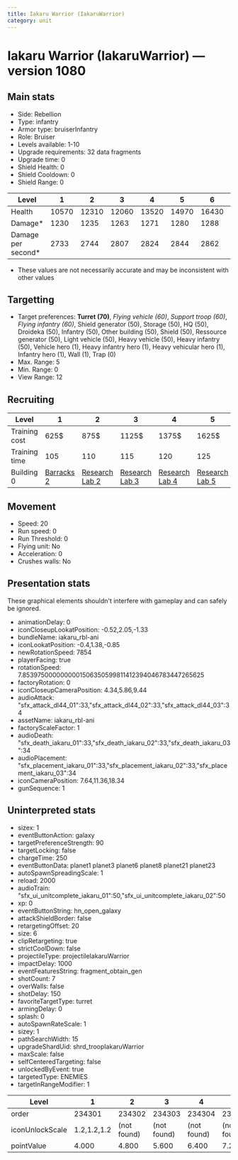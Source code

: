 ```yaml
---
title: Iakaru Warrior (IakaruWarrior)
category: unit
---
```


# Iakaru Warrior (IakaruWarrior) — version 1080

## Main stats

  * Side: Rebellion
  * Type: infantry
  * Armor type: bruiserInfantry
  * Role: Bruiser
  * Levels available: 1-10
  * Upgrade requirements: 32 data fragments
  * Upgrade time: 0
  * Shield Health: 0
  * Shield Cooldown: 0
  * Shield Range: 0

|Level             |1    |2    |3    |4    |5    |6    |7    |8    |9    |10   |
|------------------|-----|-----|-----|-----|-----|-----|-----|-----|-----|-----|
|Health            |10570|12310|12060|13520|14970|16430|17950|19440|20930|23880|
|Damage*           |1230 |1235 |1263 |1271 |1280 |1288 |1346 |1380 |1413 |1454 |
|Damage per second*|2733 |2744 |2807 |2824 |2844 |2862 |2991 |3067 |3140 |3231 |

* These values are not necessarily accurate and may be inconsistent with other values

## Targetting

  * Target preferences: **Turret (70)**, _Flying vehicle (60)_, _Support troop (60)_, _Flying infantry (60)_, Shield generator (50), Storage (50), HQ (50), Droideka (50), Infantry (50), Other building (50), Shield (50), Ressource generator (50), Light vehicle (50), Heavy vehicle (50), Heavy infantry (50), Vehicle hero (1), Heavy infantry hero (1), Heavy vehicular hero (1), Infantry hero (1), Wall (1), Trap (0)
  * Max. Range: 5
  * Min. Range: 0
  * View Range: 12

## Recruiting

|Level        |1                               |2                                     |3                                     |4                                     |5                                     |6                                     |7                                     |8                                     |9                                     |10                                     |
|-------------|--------------------------------|--------------------------------------|--------------------------------------|--------------------------------------|--------------------------------------|--------------------------------------|--------------------------------------|--------------------------------------|--------------------------------------|---------------------------------------|
|Training cost|625$                            |875$                                  |1125$                                 |1375$                                 |1625$                                 |1875$                                 |2125$                                 |2500$                                 |2625$                                 |2875$                                  |
|Training time|105                             |110                                   |115                                   |120                                   |125                                   |130                                   |135                                   |140                                   |145                                   |150                                    |
|Building 0   |[Barracks 2](rebelBarracks.html)|[Research Lab 2](rebelOffenseLab.html)|[Research Lab 3](rebelOffenseLab.html)|[Research Lab 4](rebelOffenseLab.html)|[Research Lab 5](rebelOffenseLab.html)|[Research Lab 6](rebelOffenseLab.html)|[Research Lab 7](rebelOffenseLab.html)|[Research Lab 8](rebelOffenseLab.html)|[Research Lab 9](rebelOffenseLab.html)|[Research Lab 10](rebelOffenseLab.html)|

## Movement

  * Speed: 20
  * Run speed: 0
  * Run Threshold: 0
  * Flying unit: No
  * Acceleration: 0
  * Crushes walls: No

## Presentation stats

These graphical elements shouldn't interfere with gameplay and can safely be ignored.

  * animationDelay: 0
  * iconCloseupLookatPosition: -0.52,2.05,-1.33
  * bundleName: iakaru_rbl-ani
  * iconLookatPosition: -0.4,1.38,-0.85
  * newRotationSpeed: 7854
  * playerFacing: true
  * rotationSpeed: 7.8539750000000001506350599811412394046783447265625
  * factoryRotation: 0
  * iconCloseupCameraPosition: 4.34,5.86,9.44
  * audioAttack: "sfx_attack_dl44_01":33,"sfx_attack_dl44_02":33,"sfx_attack_dl44_03":34
  * assetName: iakaru_rbl-ani
  * factoryScaleFactor: 1
  * audioDeath: "sfx_death_iakaru_01":33,"sfx_death_iakaru_02":33,"sfx_death_iakaru_03":34
  * audioPlacement: "sfx_placement_iakaru_01":33,"sfx_placement_iakaru_02":33,"sfx_placement_iakaru_03":34
  * iconCameraPosition: 7.64,11.36,18.34
  * gunSequence: 1

## Uninterpreted stats

  * sizex: 1
  * eventButtonAction: galaxy
  * targetPreferenceStrength: 90
  * targetLocking: false
  * chargeTime: 250
  * eventButtonData: planet1 planet3 planet6 planet8 planet21 planet23
  * autoSpawnSpreadingScale: 1
  * reload: 2000
  * audioTrain: "sfx_ui_unitcomplete_iakaru_01":50,"sfx_ui_unitcomplete_iakaru_02":50
  * xp: 0
  * eventButtonString: hn_open_galaxy
  * attackShieldBorder: false
  * retargetingOffset: 20
  * size: 6
  * clipRetargeting: true
  * strictCoolDown: false
  * projectileType: projectileIakaruWarrior
  * impactDelay: 1000
  * eventFeaturesString: fragment_obtain_gen
  * shotCount: 7
  * overWalls: false
  * shotDelay: 150
  * favoriteTargetType: turret
  * armingDelay: 0
  * splash: 0
  * autoSpawnRateScale: 1
  * sizey: 1
  * pathSearchWidth: 15
  * upgradeShardUid: shrd_troopIakaruWarrior
  * maxScale: false
  * selfCenteredTargeting: false
  * unlockedByEvent: true
  * targetedType: ENEMIES
  * targetInRangeModifier: 1

|Level          |1          |2          |3          |4          |5          |6          |7          |8          |9          |10         |
|---------------|-----------|-----------|-----------|-----------|-----------|-----------|-----------|-----------|-----------|-----------|
|order          |234301     |234302     |234303     |234304     |234305     |234306     |234307     |234308     |234309     |234310     |
|iconUnlockScale|1.2,1.2,1.2|(not found)|(not found)|(not found)|(not found)|(not found)|(not found)|(not found)|(not found)|(not found)|
|pointValue     |4.000      |4.800      |5.600      |6.400      |7.200      |8.000      |8.800      |9.600      |10.400     |12.000     |

